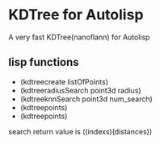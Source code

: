 # KDTree for Autolisp

A very fast KDTree(nanoflann) for Autolisp

## lisp functions

- (kdtreecreate listOfPoints)
- (kdtreeradiusSearch point3d radius)
- (kdtreeknnSearch point3d num_search)
- (kdtreepoints)
- (kdtreepoints)

search return value is ((indexs)(distances))
